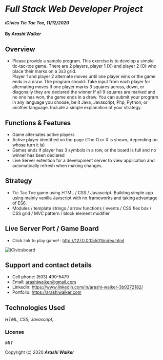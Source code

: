 # _Full Stack Web Developer Project_

#### _iCivics Tic Tac Toe, 11/12/2020_

#### By _Arashi Walker_

## Overview

* Please provide a sample program.  This exercise is to develop a simple tic-tac-toe game.
There are 2 players, player 1 (X) and player 2 (O) who place their marks on a 3x3 grid.  
Player 1 and player 2 alternate moves until one player wins or the game ends in a draw.
The program should:
	Take input from each player for alternating moves
	If one player marks 3 squares across, down, or diagonally they are declared the winner
	If all 9 squares are marked and no one has won, the game ends in a draw.
You can submit your program in any language you choose, be it Java, Javascript, Php, Python, or another language.  Include a simple explanation of your strategy.


## Functions & Features

* Game alternates active players
* Active player identified on the page (The O or X is shown, depending on whose turn it is)
* Games ends if player has 3 symbols in a row, or the board is full and no winner has been declared
* Live Server extention for a development server to view application and automatically refresh when making changes.


## Strategy 

* Tic Tac Toe game using HTML / CSS / Javascript. Building simple app using mainly vanilla Javscript with no frameworks and taking advantage of ES6.
* Modules / template strings / arrow functions / events / CSS flex box / CSS grid / MVC pattern / block element modifier

## Live Server Port / Game Board 

* Click link to play game! : http://127.0.0.1:5501/index.html

![iCivicsboard](https://user-images.githubusercontent.com/43917280/99128030-95aba480-25be-11eb-9410-8e4a9aba7d20.PNG)


## Support and contact details

* Cell phone: (503) 490-5479 
* Email: arashiwalker@gmail.com 
* Linkedin: https://www.linkedin.com/in/arashi-walker-3b9272182/
* Portfolio: https://arashiwalker.com 

## Technologies Used

_HTML,_ _CSS,_ _Javascript,_ 


### License

*MIT*

Copyright (c) 2020  **_Arashi Walker_**
